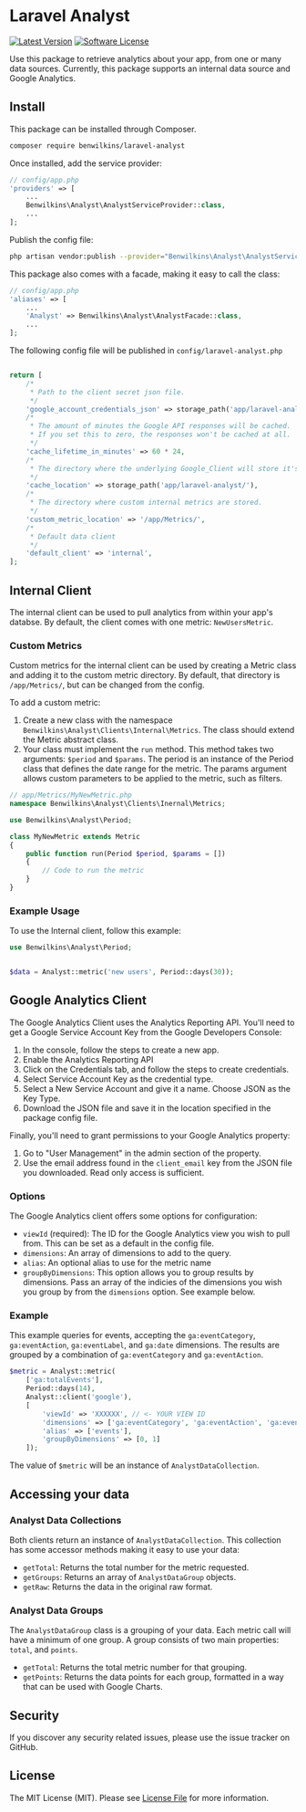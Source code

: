#  Laravel Analyst

[![Latest Version](https://img.shields.io/github/release/benwilkins/laravel-analyst.svg?style=flat-square)](https://github.com/benwilkins/laravel-analyst/releases)
[![Software License](https://img.shields.io/badge/license-MIT-brightgreen.svg?style=flat-square)](LICENSE.md)

Use this package to retrieve analytics about your app, from one or many data sources. Currently, this package supports an internal data source and Google Analytics.

## Install

This package can be installed through Composer.

``` bash
composer require benwilkins/laravel-analyst
```

Once installed, add the service provider:

```php
// config/app.php
'providers' => [
    ...
    Benwilkins\Analyst\AnalystServiceProvider::class,
    ...
];
```

Publish the config file:

``` bash
php artisan vendor:publish --provider="Benwilkins\Analyst\AnalystServiceProvider"
```

This package also comes with a facade, making it easy to call the class:

```php
// config/app.php
'aliases' => [
    ...
    'Analyst' => Benwilkins\Analyst\AnalystFacade::class,
    ...
];
```


The following config file will be published in `config/laravel-analyst.php`

```php

return [
    /*
     * Path to the client secret json file.
     */
    'google_account_credentials_json' => storage_path('app/laravel-analyst/Google/account-credentials.json'),
    /*
     * The amount of minutes the Google API responses will be cached.
     * If you set this to zero, the responses won't be cached at all.
     */
    'cache_lifetime_in_minutes' => 60 * 24,
    /*
     * The directory where the underlying Google_Client will store it's cache files.
     */
    'cache_location' => storage_path('app/laravel-analyst/'),
    /*
     * The directory where custom internal metrics are stored.
     */
    'custom_metric_location' => '/app/Metrics/',
    /*
     * Default data client
     */
    'default_client' => 'internal',
];

```

## Internal Client

The internal client can be used to pull analytics from within your app's databse. By default, the client comes with one metric: `NewUsersMetric`.

### Custom Metrics

Custom metrics for the internal client can be used by creating a Metric class and adding it to the custom metric directory. By default, that directory is `/app/Metrics/`, but can be changed from the config.

To add a custom metric:

1. Create a new class with the namespace `Benwilkins\Analyst\Clients\Internal\Metrics`. The class should extend the Metric abstract class.
2. Your class must implement the `run` method. This method takes two arguments: `$period` and `$params`. The period is an instance of the Period class that defines the date range for the metric. The params argument allows custom parameters to be applied to the metric, such as filters.

```php
// app/Metrics/MyNewMetric.php
namespace Benwilkins\Analyst\Clients\Inernal\Metrics;

use Benwilkins\Analyst\Period;

class MyNewMetric extends Metric
{
    public function run(Period $period, $params = [])
    {
        // Code to run the metric
    }
}
```

### Example Usage

To use the Internal client, follow this example:

```php
use Benwilkins\Analyst\Period;


$data = Analyst::metric('new users', Period::days(30));
```

## Google Analytics Client

The Google Analytics Client uses the Analytics Reporting API. You'll need to get a Google Service Account Key from the Google Developers Console:
1. In the console, follow the steps to create a new app.
2. Enable the Analytics Reporting API
3. Click on the Credentials tab, and follow the steps to create credentials.
4. Select Service Account Key as the credential type.
5. Select a New Service Account and give it a name. Choose JSON as the Key Type.
6. Download the JSON file and save it in the location specified in the package config file.

Finally, you'll need to grant permissions to your Google Analytics property: 
1. Go to "User Management" in the admin section of the property.
2. Use the email address found in the `client_email` key from the JSON file you downloaded. Read only access is sufficient.

### Options
The Google Analytics client offers some options for configuration:

* `viewId` (required): The ID for the Google Analytics view you wish to pull from. This can be set as a default in the config file.
* `dimensions`: An array of dimensions to add to the query.
* `alias`: An optional alias to use for the metric name
* `groupByDimensions`: This option allows you to group results by dimensions. Pass an array of the indicies of the dimensions you wish you group by from the `dimensions` option. See example below.

### Example

This example queries for events, accepting the `ga:eventCategory`, `ga:eventAction`, `ga:eventLabel`, and `ga:date` dimensions. The results are grouped by a combination of `ga:eventCategory` and `ga:eventAction`.

```php
$metric = Analyst::metric(
    ['ga:totalEvents'],
    Period::days(14),
    Analyst::client('google'),
    [
        'viewId' => 'XXXXXX', // <- YOUR VIEW ID
        'dimensions' => ['ga:eventCategory', 'ga:eventAction', 'ga:eventLabel', 'ga:date'],
        'alias' => ['events'],
        'groupByDimensions' => [0, 1]
    ]);
```

The value of `$metric` will be an instance of `AnalystDataCollection`.

## Accessing your data
### Analyst Data Collections

Both clients return an instance of `AnalystDataCollection`. This collection has some accessor methods making it easy to use your data:

* `getTotal`: Returns the total number for the metric requested.
* `getGroups`: Returns an array of `AnalystDataGroup` objects.
* `getRaw`: Returns the data in the original raw format.

### Analyst Data Groups

The `AnalystDataGroup` class is a grouping of your data. Each metric call will have a minimum of one group. A group consists of two main properties: `total`, and `points`.

* `getTotal`: Returns the total metric number for that grouping.
* `getPoints`: Returns the data points for each group, formatted in a way that can be used with Google Charts.

## Security

If you discover any security related issues, please use the issue tracker on GitHub.

## License

The MIT License (MIT). Please see [License File](LICENSE.md) for more information.